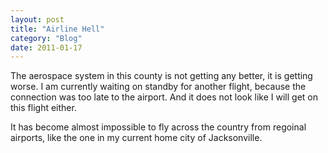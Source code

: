 ```yaml
---
layout: post
title: "Airline Hell"
category: "Blog"
date: 2011-01-17
---
```



The aerospace system in this county is not getting any better, it is getting worse. I am currently waiting on standby for another flight, because the connection was too late to the airport. And it does not look like I will get on this flight either.

It has become almost impossible to fly across the country from regoinal airports, like the one in my current home city of Jacksonville.